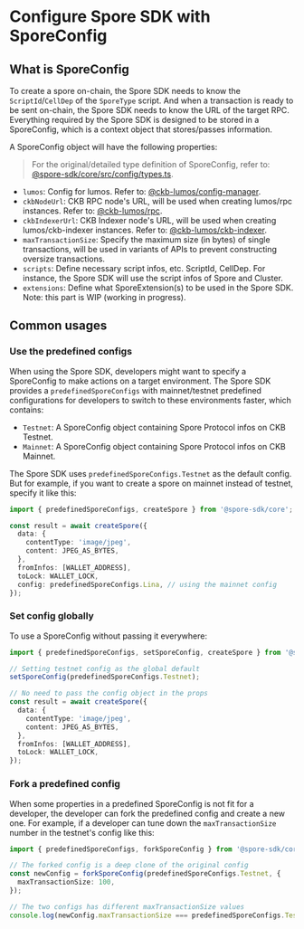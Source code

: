# Configure Spore SDK with SporeConfig

## What is SporeConfig

To create a spore on-chain, the Spore SDK needs to know the `ScriptId`/`CellDep` of the `SporeType` script.
And when a transaction is ready to be sent on-chain, the Spore SDK needs to know the URL of the target RPC.
Everything required by the Spore SDK is designed to be stored in a SporeConfig, which is a context object that stores/passes information.

A SporeConfig object will have the following properties:

> For the original/detailed type definition of SporeConfig, 
> refer to: [@spore-sdk/core/src/config/types.ts](../../packages/core/src/config/types.ts).

- `lumos`: Config for lumos. Refer to: [@ckb-lumos/config-manager](https://github.com/ckb-js/lumos/tree/develop/packages/config-manager).
- `ckbNodeUrl`: CKB RPC node's URL, will be used when creating lumos/rpc instances. Refer to: [@ckb-lumos/rpc](https://github.com/ckb-js/lumos/tree/develop/packages/rpc).
- `ckbIndexerUrl`: CKB Indexer node's URL, will be used when creating lumos/ckb-indexer instances. Refer to: [@ckb-lumos/ckb-indexer](https://github.com/ckb-js/lumos/tree/develop/packages/ckb-indexer).
- `maxTransactionSize`: Specify the maximum size (in bytes) of single transactions, will be used in variants of APIs to prevent constructing oversize transactions.
- `scripts`: Define necessary script infos, etc. ScriptId, CellDep. For instance, the Spore SDK will use the script infos of Spore and Cluster.
- `extensions`: Define what SporeExtension(s) to be used in the Spore SDK. Note: this part is WIP (working in progress).

## Common usages

### Use the predefined configs

When using the Spore SDK, developers might want to specify a SporeConfig to make actions on a target environment. The Spore SDK provides a `predefinedSporeConfigs` with mainnet/testnet predefined configurations for developers to switch to these environments faster, which contains:

- `Testnet`: A SporeConfig object containing Spore Protocol infos on CKB Testnet.
- `Mainnet`: A SporeConfig object containing Spore Protocol infos on CKB Mainnet.

The Spore SDK uses `predefinedSporeConfigs.Testnet` as the default config.  
But for example, if you want to create a spore on mainnet instead of testnet, specify it like this:

```typescript
import { predefinedSporeConfigs, createSpore } from '@spore-sdk/core';

const result = await createSpore({
  data: {
    contentType: 'image/jpeg',
    content: JPEG_AS_BYTES,
  },
  fromInfos: [WALLET_ADDRESS],
  toLock: WALLET_LOCK,
  config: predefinedSporeConfigs.Lina, // using the mainnet config
});
```

### Set config globally

To use a SporeConfig without passing it everywhere:

```typescript
import { predefinedSporeConfigs, setSporeConfig, createSpore } from '@spore-sdk/core';

// Setting testnet config as the global default
setSporeConfig(predefinedSporeConfigs.Testnet);

// No need to pass the config object in the props
const result = await createSpore({
  data: {
    contentType: 'image/jpeg',
    content: JPEG_AS_BYTES,
  },
  fromInfos: [WALLET_ADDRESS],
  toLock: WALLET_LOCK,
});
```

### Fork a predefined config

When some properties in a predefined SporeConfig is not fit for a developer, the developer can fork the predefined config and create a new one. For example, if a developer can tune down the `maxTransactionSize` number in the testnet's config like this: 

```typescript
import { predefinedSporeConfigs, forkSporeConfig } from '@spore-sdk/core';

// The forked config is a deep clone of the original config 
const newConfig = forkSporeConfig(predefinedSporeConfigs.Testnet, {
  maxTransactionSize: 100,
});

// The two configs has different maxTransactionSize values
console.log(newConfig.maxTransactionSize === predefinedSporeConfigs.Testnet); // false
```


